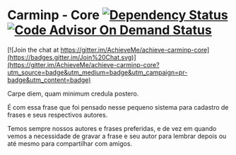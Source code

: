 Carminp - Core [![Dependency Status](https://www.versioneye.com/user/projects/564b66924e32b60016000268/badge.svg?style=flat)](https://www.versioneye.com/user/projects/564b66924e32b60016000268) [![Code Advisor On Demand Status](https://badges.ondemand.coverity.com/jobs/p3bo7addr95jv6ac56pud4qtrk)](https://ondemand.coverity.com/jobs/p3bo7addr95jv6ac56pud4qtrk/results)
============

[![Join the chat at https://gitter.im/AchieveMe/achieve-carminp-core](https://badges.gitter.im/Join%20Chat.svg)](https://gitter.im/AchieveMe/achieve-carminp-core?utm_source=badge&utm_medium=badge&utm_campaign=pr-badge&utm_content=badge)

Carpe diem, quam minimum credula postero.

É com essa frase que foi pensado nesse pequeno sistema para cadastro de frases e seus respectivos autores.

Temos sempre nossos autores e frases preferidas, e de vez em quando vemos a necessidade de gravar a frase e seu autor para lembrar depois ou até mesmo para compartilhar com amigos.

